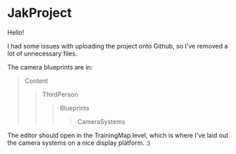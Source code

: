 # JakProject
Hello!

I had some issues with uploading the project onto Github, so I've removed a lot of unnecessary files.

The camera blueprints are in:

> Content
>> ThirdPerson
>>> Blueprints
>>>> CameraSystems

The editor should open in the TrainingMap level, which is where I've laid out the camera systems on a nice display platform. :)

